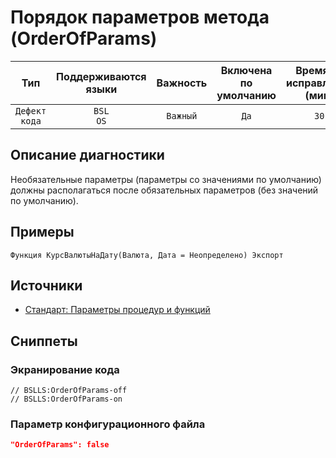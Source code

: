 # Порядок параметров метода (OrderOfParams)

 Тип | Поддерживаются<br>языки | Важность | Включена<br>по умолчанию | Время на<br>исправление (мин) | Тэги 
 :-: | :-: | :-: | :-: | :-: | :-: 
 `Дефект кода` | `BSL`<br>`OS` | `Важный` | `Да` | `30` | `standard`<br>`design` 

<!-- Блоки выше заполняются автоматически, не трогать -->
## Описание диагностики

Необязательные параметры (параметры со значениями по умолчанию) должны располагаться после обязательных параметров (без значений по умолчанию).  

## Примеры

```bsl
Функция КурсВалютыНаДату(Валюта, Дата = Неопределено) Экспорт
```

## Источники

* [Стандарт: Параметры процедур и функций](https://its.1c.ru/db/v8std#content:640:hdoc)

## Сниппеты

<!-- Блоки ниже заполняются автоматически, не трогать -->
### Экранирование кода

```bsl
// BSLLS:OrderOfParams-off
// BSLLS:OrderOfParams-on
```

### Параметр конфигурационного файла

```json
"OrderOfParams": false
```
